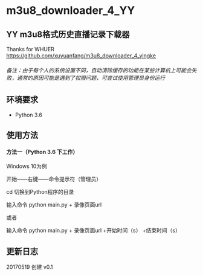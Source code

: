 # m3u8_downloader_4_YY
## YY m3u8格式历史直播记录下载器
Thanks for WHUER https://github.com/xuyuanfang/m3u8_downloader_4_yingke

###### 备注：由于每个人的系统设置不同，自动清除缓存的功能在某些计算机上可能会失败，通常的原因可能是遇到了权限问题，可尝试使用管理员身份运行

环境要求
------------
- Python 3.6


使用方法
------------

#### 方法一（Python 3.6 下工作）
Windows 10为例

开始——右键——命令提示符（管理员）

cd 切换到Python程序的目录

输入命令 python main.py + 录像页面url

或者

输入命令 python main.py + 录像页面url +开始时间（s） +结束时间（s）

更新日志
-----------
20170519 创建 v0.1

